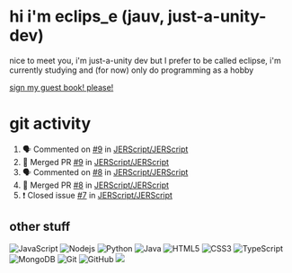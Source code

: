 # hi i'm eclips_e (jauv, just-a-unity-dev)
nice to meet you, i'm just-a-unity dev but I prefer to be called eclipse, i'm currently studying and (for now) only do programming as a hobby

[sign my guest book! please!](https://github.com/Just-a-Unity-Dev/Just-a-Unity-Dev/issues/new?&body=Sign%20my%20guest%20book%20by%20placing%20your%20name%20in%20the%20title,%20how%27d%20you%20get%20to%20this%20page%20and%20why?%20Don%27t%20forget%20you%20have%20an%20entire%20notebook%20in%20your%20hands!)


# git activity
<!--START_SECTION:activity-->
1. 🗣 Commented on [#9](https://github.com/JERScript/JERScript/issues/9) in [JERScript/JERScript](https://github.com/JERScript/JERScript)
2. 🎉 Merged PR [#9](https://github.com/JERScript/JERScript/pull/9) in [JERScript/JERScript](https://github.com/JERScript/JERScript)
3. 🗣 Commented on [#8](https://github.com/JERScript/JERScript/issues/8) in [JERScript/JERScript](https://github.com/JERScript/JERScript)
4. 🎉 Merged PR [#8](https://github.com/JERScript/JERScript/pull/8) in [JERScript/JERScript](https://github.com/JERScript/JERScript)
5. ❗️ Closed issue [#7](https://github.com/JERScript/JERScript/issues/7) in [JERScript/JERScript](https://github.com/JERScript/JERScript)
<!--END_SECTION:activity-->

## other stuff

![JavaScript](https://img.shields.io/badge/-JavaScript-black?style=flat-square&logo=javascript)
![Nodejs](https://img.shields.io/badge/-Nodejs-black?style=flat-square&logo=Node.js)
![Python](https://img.shields.io/badge/-Python-black?style=flat-square&logo=Python)
![Java](https://img.shields.io/badge/-java-E34A86?style=flat-square&logo=java)
![HTML5](https://img.shields.io/badge/-HTML5-E34F26?style=flat-square&logo=html5&logoColor=white)
![CSS3](https://img.shields.io/badge/-CSS3-1572B6?style=flat-square&logo=css3)
![TypeScript](https://img.shields.io/badge/-TypeScript-007ACC?style=flat-square&logo=typescript)
![MongoDB](https://img.shields.io/badge/-MongoDB-black?style=flat-square&logo=mongodb)
![Git](https://img.shields.io/badge/-Git-black?style=flat-square&logo=git)
![GitHub](https://img.shields.io/badge/-GitHub-181717?style=flat-square&logo=github)
![](https://github-profile-summary-cards.vercel.app/api/cards/profile-details?username=Just-a-Unity-Dev&theme=solarized_dark)
